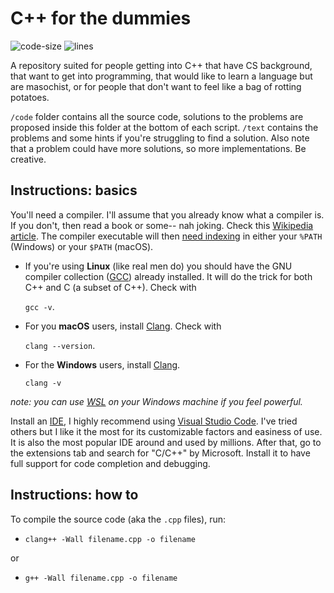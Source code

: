 # C++ for the dummies

![code-size](https://img.shields.io/github/languages/code-size/MarkGotLasagna/Cpp-for-the-dummies?style=plastic) ![lines](https://img.shields.io/tokei/lines/github.com/MarkGotLasagna/Cpp-for-the-dummies?style=plastic)

A repository suited for people getting into C++ that have CS background, that want to get into programming, that would like to learn a language but are masochist, or for people that don't want to feel like a bag of rotting potatoes.

`/code` folder contains all the source code, solutions to the problems are proposed inside this folder at the bottom of each script.
`/text` contains the problems and some hints if you're struggling to find a solution. Also note that a problem could have more solutions, so more implementations. Be creative.

## Instructions: basics
You'll need a compiler. I'll assume that you already know what a compiler is. If you don't, then read a book or some-- nah joking. Check this [Wikipedia article](https://en.wikipedia.org/wiki/Compiler). The compiler executable will then [need indexing](https://code.visualstudio.com/docs/languages/cpp#_check-if-you-have-a-compiler-installed) in either your `%PATH` (Windows) or your `$PATH` (macOS).

- If you're using **Linux** (like real men do) you should have the GNU compiler collection ([GCC](https://en.wikipedia.org/wiki/GNU_Compiler_Collection)) already installed. It will do the trick for both C++ and C (a subset of C++). Check with 

    `gcc -v`.
- For you **macOS** users, install [Clang](https://en.wikipedia.org/wiki/Clang). Check with 

    `clang --version`.

- For the **Windows** users, install [Clang](https://en.wikipedia.org/wiki/Clang).

    `clang -v`

*note: you can use [WSL](https://en.wikipedia.org/wiki/Windows_Subsystem_for_Linux) on your Windows machine if you feel powerful.*

Install an [IDE](https://en.wikipedia.org/wiki/Integrated_development_environment), I highly recommend using [Visual Studio Code](https://code.visualstudio.com/). I've tried others but I like it the most for its customizable factors and easiness of use. It is also the most popular IDE around and used by millions.
After that, go to the extensions tab and search for "C/C++" by Microsoft. Install it to have full support for code completion and debugging.

## Instructions: how to
To compile the source code (aka the `.cpp` files), run:
- `clang++ -Wall filename.cpp -o filename`

or

- `g++ -Wall filename.cpp -o filename`
